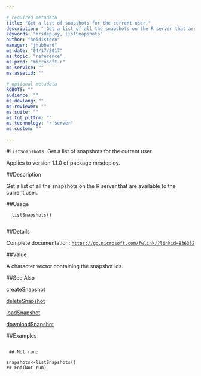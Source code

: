 ```yaml
--- 
 
# required metadata 
title: "Get a list of snapshots for the current user." 
description: " Get a list of all the snapshots on the R server that are available to the current user. " 
keywords: "mrsdeploy, listSnapshots" 
author: "heidisteen" 
manager: "jhubbard" 
ms.date: "04/17/2017" 
ms.topic: "reference" 
ms.prod: "microsoft-r" 
ms.service: "" 
ms.assetid: "" 
 
# optional metadata 
ROBOTS: "" 
audience: "" 
ms.devlang: "" 
ms.reviewer: "" 
ms.suite: "" 
ms.tgt_pltfrm: "" 
ms.technology: "r-server" 
ms.custom: "" 
 
--- 
```

 
 
 
 
 #`listSnapshots`: Get a list of snapshots for the current user.

 Applies to version 1.1.0 of package mrsdeploy.
 
 ##Description
 
Get a list of all the snapshots on the R server that are available to the current user.
 
 
 ##Usage

```   
  listSnapshots()
 
```
 
 ##Details
 
Complete documentation: [`https://go.microsoft.com/fwlink/?linkid=836352`](https://go.microsoft.com/fwlink/?linkid=836352)

 
 
 ##Value
 
A character vector containing the snapshot ids.
 
 ##See Also
 
[createSnapshot](../../r-reference/mrsdeploy/createsnapshot.md)

[deleteSnapshot](../../r-reference/mrsdeploy/deletesnapshot.md)

[loadSnapshot](loadSnapshot.md)

[downloadSnapshot](downloadSnapshot.md)
   
 ##Examples

 ```
   
  ## Not run:
 
snapshots<-listSnapshots()
 ## End(Not run) 
  
 
```
 
 
